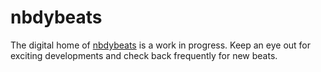 # nbdybeats

The digital home of [nbdybeats](https://www.nbdybeats.com/) is a work in progress. Keep an eye out for exciting developments and check back frequently for new beats.